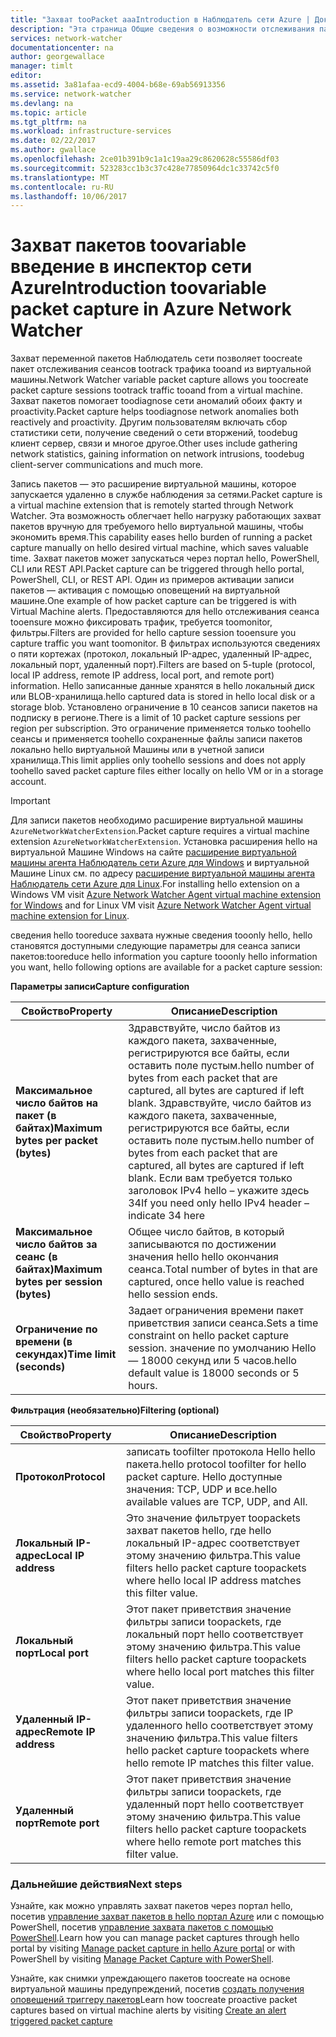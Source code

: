 ```yaml
---
title: "Захват tooPacket aaaIntroduction в Наблюдатель сети Azure | Документы Microsoft"
description: "Эта страница Общие сведения о возможности отслеживания пакетов Наблюдатель сети hello"
services: network-watcher
documentationcenter: na
author: georgewallace
manager: timlt
editor: 
ms.assetid: 3a81afaa-ecd9-4004-b68e-69ab56913356
ms.service: network-watcher
ms.devlang: na
ms.topic: article
ms.tgt_pltfrm: na
ms.workload: infrastructure-services
ms.date: 02/22/2017
ms.author: gwallace
ms.openlocfilehash: 2ce01b391b9c1a1c19aa29c8620628c55586df03
ms.sourcegitcommit: 523283cc1b3c37c428e77850964dc1c33742c5f0
ms.translationtype: MT
ms.contentlocale: ru-RU
ms.lasthandoff: 10/06/2017
---
```

# <a name="introduction-toovariable-packet-capture-in-azure-network-watcher"></a><span data-ttu-id="3b418-103">Захват пакетов toovariable введение в инспектор сети Azure</span><span class="sxs-lookup"><span data-stu-id="3b418-103">Introduction toovariable packet capture in Azure Network Watcher</span></span>

<span data-ttu-id="3b418-104">Захват переменной пакетов Наблюдатель сети позволяет toocreate пакет отслеживания сеансов tootrack трафика tooand из виртуальной машины.</span><span class="sxs-lookup"><span data-stu-id="3b418-104">Network Watcher variable packet capture allows you toocreate packet capture sessions tootrack traffic tooand from a virtual machine.</span></span> <span data-ttu-id="3b418-105">Захват пакетов помогает toodiagnose сети аномалий обоих факту и proactivity.</span><span class="sxs-lookup"><span data-stu-id="3b418-105">Packet capture helps toodiagnose network anomalies both reactively and proactivity.</span></span> <span data-ttu-id="3b418-106">Другим пользователям включать сбор статистики сети, получение сведений о сети вторжений, toodebug клиент сервер, связи и многое другое.</span><span class="sxs-lookup"><span data-stu-id="3b418-106">Other uses include gathering network statistics, gaining information on network intrusions, toodebug client-server communications and much more.</span></span>

<span data-ttu-id="3b418-107">Запись пакетов — это расширение виртуальной машины, которое запускается удаленно в службе наблюдения за сетями.</span><span class="sxs-lookup"><span data-stu-id="3b418-107">Packet capture is a virtual machine extension that is remotely started through Network Watcher.</span></span> <span data-ttu-id="3b418-108">Эта возможность облегчает hello нагрузку работающих захват пакетов вручную для требуемого hello виртуальной машины, чтобы экономить время.</span><span class="sxs-lookup"><span data-stu-id="3b418-108">This capability eases hello burden of running a packet capture manually on hello desired virtual machine, which saves valuable time.</span></span> <span data-ttu-id="3b418-109">Захват пакетов может запускаться через портал hello, PowerShell, CLI или REST API.</span><span class="sxs-lookup"><span data-stu-id="3b418-109">Packet capture can be triggered through hello portal, PowerShell, CLI, or REST API.</span></span> <span data-ttu-id="3b418-110">Один из примеров активации записи пакетов — активация с помощью оповещений на виртуальной машине.</span><span class="sxs-lookup"><span data-stu-id="3b418-110">One example of how packet capture can be triggered is with Virtual Machine alerts.</span></span> <span data-ttu-id="3b418-111">Предоставляются для hello отслеживания сеанса tooensure можно фиксировать трафик, требуется toomonitor, фильтры.</span><span class="sxs-lookup"><span data-stu-id="3b418-111">Filters are provided for hello capture session tooensure you capture traffic you want toomonitor.</span></span> <span data-ttu-id="3b418-112">В фильтрах используются сведениях о пяти кортежах (протокол, локальный IP-адрес, удаленный IP-адрес, локальный порт, удаленный порт).</span><span class="sxs-lookup"><span data-stu-id="3b418-112">Filters are based on 5-tuple (protocol, local IP address, remote IP address, local port, and remote port) information.</span></span> <span data-ttu-id="3b418-113">Hello записанные данные хранятся в hello локальный диск или BLOB-хранилища.</span><span class="sxs-lookup"><span data-stu-id="3b418-113">hello captured data is stored in hello local disk or a storage blob.</span></span> <span data-ttu-id="3b418-114">Установлено ограничение в 10 сеансов записи пакетов на подписку в регионе.</span><span class="sxs-lookup"><span data-stu-id="3b418-114">There is a limit of 10 packet capture sessions per region per subscription.</span></span> <span data-ttu-id="3b418-115">Это ограничение применяется только toohello сеансы и применяется toohello сохраненные файлы записи пакетов локально hello виртуальной Машины или в учетной записи хранилища.</span><span class="sxs-lookup"><span data-stu-id="3b418-115">This limit applies only toohello sessions and does not apply toohello saved packet capture files either locally on hello VM or in a storage account.</span></span>

> [!IMPORTANT]
> <span data-ttu-id="3b418-116">Для записи пакетов необходимо расширение виртуальной машины `AzureNetworkWatcherExtension`.</span><span class="sxs-lookup"><span data-stu-id="3b418-116">Packet capture requires a virtual machine extension `AzureNetworkWatcherExtension`.</span></span> <span data-ttu-id="3b418-117">Установка расширения hello на виртуальной Машине Windows на сайте [расширение виртуальной машины агента Наблюдатель сети Azure для Windows](../virtual-machines/windows/extensions-nwa.md) и виртуальной Машине Linux см. по адресу [расширение виртуальной машины агента Наблюдатель сети Azure для Linux](../virtual-machines/linux/extensions-nwa.md).</span><span class="sxs-lookup"><span data-stu-id="3b418-117">For installing hello extension on a Windows VM visit [Azure Network Watcher Agent virtual machine extension for Windows](../virtual-machines/windows/extensions-nwa.md) and for Linux VM visit [Azure Network Watcher Agent virtual machine extension for Linux](../virtual-machines/linux/extensions-nwa.md).</span></span>

<span data-ttu-id="3b418-118">сведения hello tooreduce захвата нужные сведения tooonly hello, hello становятся доступными следующие параметры для сеанса записи пакетов:</span><span class="sxs-lookup"><span data-stu-id="3b418-118">tooreduce hello information you capture tooonly hello information you want, hello following options are available for a packet capture session:</span></span>

<span data-ttu-id="3b418-119">**Параметры записи**</span><span class="sxs-lookup"><span data-stu-id="3b418-119">**Capture configuration**</span></span>

|<span data-ttu-id="3b418-120">Свойство</span><span class="sxs-lookup"><span data-stu-id="3b418-120">Property</span></span>|<span data-ttu-id="3b418-121">Описание</span><span class="sxs-lookup"><span data-stu-id="3b418-121">Description</span></span>|
|---|---|
|<span data-ttu-id="3b418-122">**Максимальное число байтов на пакет (в байтах)**</span><span class="sxs-lookup"><span data-stu-id="3b418-122">**Maximum bytes per packet (bytes)**</span></span> | <span data-ttu-id="3b418-123">Здравствуйте, число байтов из каждого пакета, захваченные, регистрируются все байты, если оставить поле пустым.</span><span class="sxs-lookup"><span data-stu-id="3b418-123">hello number of bytes from each packet that are captured, all bytes are captured if left blank.</span></span> <span data-ttu-id="3b418-124">Здравствуйте, число байтов из каждого пакета, захваченные, регистрируются все байты, если оставить поле пустым.</span><span class="sxs-lookup"><span data-stu-id="3b418-124">hello number of bytes from each packet that are captured, all bytes are captured if left blank.</span></span> <span data-ttu-id="3b418-125">Если вам требуется только заголовок IPv4 hello – укажите здесь 34</span><span class="sxs-lookup"><span data-stu-id="3b418-125">If you need only hello IPv4 header – indicate 34 here</span></span> |
|<span data-ttu-id="3b418-126">**Максимальное число байтов за сеанс (в байтах)**</span><span class="sxs-lookup"><span data-stu-id="3b418-126">**Maximum bytes per session (bytes)**</span></span> | <span data-ttu-id="3b418-127">Общее число байтов, в который записываются по достижении значения hello hello окончания сеанса.</span><span class="sxs-lookup"><span data-stu-id="3b418-127">Total number of bytes in that are captured, once hello value is reached hello session ends.</span></span>|
|<span data-ttu-id="3b418-128">**Ограничение по времени (в секундах)**</span><span class="sxs-lookup"><span data-stu-id="3b418-128">**Time limit (seconds)**</span></span> | <span data-ttu-id="3b418-129">Задает ограничения времени пакет приветствия записи сеанса.</span><span class="sxs-lookup"><span data-stu-id="3b418-129">Sets a time constraint on hello packet capture session.</span></span> <span data-ttu-id="3b418-130">значение по умолчанию Hello — 18000 секунд или 5 часов.</span><span class="sxs-lookup"><span data-stu-id="3b418-130">hello default value is 18000 seconds or 5 hours.</span></span>|

<span data-ttu-id="3b418-131">**Фильтрация (необязательно)**</span><span class="sxs-lookup"><span data-stu-id="3b418-131">**Filtering (optional)**</span></span>

|<span data-ttu-id="3b418-132">Свойство</span><span class="sxs-lookup"><span data-stu-id="3b418-132">Property</span></span>|<span data-ttu-id="3b418-133">Описание</span><span class="sxs-lookup"><span data-stu-id="3b418-133">Description</span></span>|
|---|---|
|<span data-ttu-id="3b418-134">**Протокол**</span><span class="sxs-lookup"><span data-stu-id="3b418-134">**Protocol**</span></span> | <span data-ttu-id="3b418-135">записать toofilter протокола Hello hello пакета.</span><span class="sxs-lookup"><span data-stu-id="3b418-135">hello protocol toofilter for hello packet capture.</span></span> <span data-ttu-id="3b418-136">Hello доступные значения: TCP, UDP и все.</span><span class="sxs-lookup"><span data-stu-id="3b418-136">hello available values are TCP, UDP, and All.</span></span>|
|<span data-ttu-id="3b418-137">**Локальный IP-адрес**</span><span class="sxs-lookup"><span data-stu-id="3b418-137">**Local IP address**</span></span> | <span data-ttu-id="3b418-138">Это значение фильтрует toopackets захват пакетов hello, где hello локальный IP-адрес соответствует этому значению фильтра.</span><span class="sxs-lookup"><span data-stu-id="3b418-138">This value filters hello packet capture toopackets where hello local IP address matches this filter value.</span></span>|
|<span data-ttu-id="3b418-139">**Локальный порт**</span><span class="sxs-lookup"><span data-stu-id="3b418-139">**Local port**</span></span> | <span data-ttu-id="3b418-140">Этот пакет приветствия значение фильтры записи toopackets, где локальный порт hello соответствует этому значению фильтра.</span><span class="sxs-lookup"><span data-stu-id="3b418-140">This value filters hello packet capture toopackets where hello local port matches this filter value.</span></span>|
|<span data-ttu-id="3b418-141">**Удаленный IP-адрес**</span><span class="sxs-lookup"><span data-stu-id="3b418-141">**Remote IP address**</span></span> | <span data-ttu-id="3b418-142">Этот пакет приветствия значение фильтры записи toopackets, где IP удаленного hello соответствует этому значению фильтра.</span><span class="sxs-lookup"><span data-stu-id="3b418-142">This value filters hello packet capture toopackets where hello remote IP matches this filter value.</span></span>|
|<span data-ttu-id="3b418-143">**Удаленный порт**</span><span class="sxs-lookup"><span data-stu-id="3b418-143">**Remote port**</span></span> | <span data-ttu-id="3b418-144">Этот пакет приветствия значение фильтры записи toopackets, где удаленный порт hello соответствует этому значению фильтра.</span><span class="sxs-lookup"><span data-stu-id="3b418-144">This value filters hello packet capture toopackets where hello remote port matches this filter value.</span></span>|

### <a name="next-steps"></a><span data-ttu-id="3b418-145">Дальнейшие действия</span><span class="sxs-lookup"><span data-stu-id="3b418-145">Next steps</span></span>

<span data-ttu-id="3b418-146">Узнайте, как можно управлять захват пакетов через портал hello, посетив [управление захват пакетов в hello портал Azure](network-watcher-packet-capture-manage-portal.md) или с помощью PowerShell, посетив [управление захвата пакетов с помощью PowerShell](network-watcher-packet-capture-manage-powershell.md).</span><span class="sxs-lookup"><span data-stu-id="3b418-146">Learn how you can manage packet captures through hello portal by visiting [Manage packet capture in hello Azure portal](network-watcher-packet-capture-manage-portal.md) or with PowerShell by visiting [Manage Packet Capture with PowerShell](network-watcher-packet-capture-manage-powershell.md).</span></span>

<span data-ttu-id="3b418-147">Узнайте, как снимки упреждающего пакетов toocreate на основе виртуальной машины предупреждений, посетив [создать получения оповещений триггеру пакетов](network-watcher-alert-triggered-packet-capture.md)</span><span class="sxs-lookup"><span data-stu-id="3b418-147">Learn how toocreate proactive packet captures based on virtual machine alerts by visiting [Create an alert triggered packet capture](network-watcher-alert-triggered-packet-capture.md)</span></span>

<!--Image references-->
[1]: ./media/network-watcher-packet-capture-overview/figure1.png













